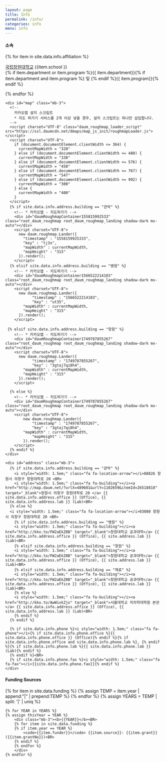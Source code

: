 ```yaml
---
layout: page
title: Info
permalink: /info/
categories: info
menu: info
---
```


<div class="row" id="info">
  <div class="col-md-5 mb-4">
    <div id="affiliation">
      <h4><b>소속</b></h4>
      {% for item in site.data.info.affiliation %}
        <p><i style="width: 1.5em;" class="fa fa-university" aria-hidden="true"></i><a href="http://www.changwon.ac.kr/" target="_blank" >국립창원대학교</a> {{item.school }}<BR>
        {% if item.department or item.program %}<i style="width: 1.5em;" class="fa fa-graduation-cap"></i>{{ item.department}}{% if item.department and item.program %} 및 {% endif %}{{ item.program}}{% endif %}</p>
      {% endfor %}
    </div>

    <div id="map" class="mb-3">
      <!--
        카카오맵 설치 스크립트
        * 지도 퍼가기 서비스를 2개 이상 넣을 경우, 설치 스크립트는 하나만 삽입합니다.
      -->
      <script charset="UTF-8" class="daum_roughmap_loader_script" src="https://ssl.daumcdn.net/dmaps/map_js_init/roughmapLoader.js"></script>
      <script charset="UTF-8">
        if (document.documentElement.clientWidth <= 364) {
          currentMapWidth = "320"
        } else if (document.documentElement.clientWidth <= 480) {
          currentMapWidth = "338"
        } else if (document.documentElement.clientWidth <= 576) {
          currentMapWidth = "450"
        } else if (document.documentElement.clientWidth <= 767) {
          currentMapWidth = "547"
        } else if (document.documentElement.clientWidth <= 992) {
          currentMapWidth = "300"
        } else {
          currentMapWidth = "400"    
        }
      </script>
      {% if site.data.info.address.building == "관악" %}
        <!-- * 카카오맵 - 지도퍼가기 -->
        <div id="daumRoughmapContainer155815992533" class="root_daum_roughmap root_daum_roughmap_landing shadow-dark mx-auto"></div>
        <script charset="UTF-8">
          new daum.roughmap.Lander({
            "timestamp" : "1558159925333",
            "key" : "tj3x",
            "mapWidth" : currentMapWidth,
            "mapHeight" : "315"
          }).render();
        </script>
      {% elsif site.data.info.address.building == "병원" %}
        <!-- * 카카오맵 - 지도퍼가기 -->
        <div id="daumRoughmapContainer1566522214103" class="root_daum_roughmap root_daum_roughmap_landing shadow-dark mx-auto"></div>
        <script charset="UTF-8">
          new daum.roughmap.Lander({
        		"timestamp" : "1566522214103",
        		"key" : "ut35",
            "mapWidth" : currentMapWidth,
            "mapHeight" : "315"
          }).render();
        </script>

     {% elsif site.data.info.address.building == "창원" %}
        <!-- * 카카오맵 - 지도퍼가기 -->
        <div id="daumRoughmapContainer1749787855267" class="root_daum_roughmap root_daum_roughmap_landing shadow-dark mx-auto"></div>
        <script charset="UTF-8">
          new daum.roughmap.Lander({
        		"timestamp" : "1749787855267",
        		"key" : "3gtaj7qi8h4",
            "mapWidth" : currentMapWidth,
            "mapHeight" : "315"
          }).render();
        </script>
        
      {% else %}
        <!-- * 카카오맵 - 지도퍼가기 -->
        <div id="daumRoughmapContainer1749787855267" class="root_daum_roughmap root_daum_roughmap_landing shadow-dark mx-auto"></div>
        <script charset="UTF-8">
        	new daum.roughmap.Lander({
        		"timestamp" : "1749787855267",
        		"key" : "3gtaj7qi8h4",
            "mapWidth" : currentMapWidth,
        		"mapHeight" : "315"
        	}).render();
        </script>
      {% endif %}
    </div>

    <div id="address" class="mb-3">
      {% if site.data.info.address.building == "관악" %}
        <i style="width: 1.5em;" class="fa fa-location-arrow"></i>08826 창원시 의창구 창원대학로 20 <BR>
        <i style="width: 1.5em;" class="fa fa-building"></i><a href="http://map.daum.net/?urlX=489601&urlY=1102659&itemId=26518818" target="_blank">창원시 의창구 창원대학로 20 </a> {{ site.data.info.address.office }} (Office), {{ site.data.info.address.lab }} (Lab)<BR>
      {% else %}
      <i style="width: 1.5em;" class="fa fa-location-arrow"></i>03080 창원시 의창구 창원대학로 20 <BR>
        {% if site.data.info.address.building == "병원" %}
        <i style="width: 1.5em;" class="fa fa-building"></i><a href="http://kko.to/FW2aEkZ0B" target="_blank">창원대학교 공과대학</a> {{ site.data.info.address.office }} (Office), {{ site.address.lab }} (Lab)<BR>
        {% elsif site.data.info.address.building == "창원" %}
        <i style="width: 1.5em;" class="fa fa-building"></i><a href="http://kko.to/FW2aEkZ0B" target="_blank">창원대학교 공과대학</a> {{ site.data.info.address.office }} (Office), {{ site.address.lab }} (Lab)<BR>
        {% elsif site.data.info.address.building == "재료" %}
        <i style="width: 1.5em;" class="fa fa-building"></i><a href="http://kko.to/FW2aEkZ0B" target="_blank">창원대학교 공과대학</a> {{ site.data.info.address.office }} (Office), {{ site.address.lab }} (Lab)<BR>
        {% else %}
        <i style="width: 1.5em;" class="fa fa-building"></i><a href="http://kko.to/AwWixkZjo" target="_blank">서울대학교 치의학대학원 본관</a> {{ site.data.info.address.office }} (Office), {{ site.data.info.address.lab }} (Lab)<BR>
        {% endif %}
      {% endif %}

      {% if site.data.info.phone %}<i style="width: 1.5em;" class="fa fa-phone"></i>{% if site.data.info.phone.office %}{{ site.data.info.phone.office }} (Office){% endif %}{% if site.data.info.phone.office and site.data.info.phone.lab %}, {% endif %}{% if site.data.info.phone.lab %}{{ site.data.info.phone.lab }} (Lab){% endif %}
      {% endif %}<BR>
      {% if site.data.info.phone.fax %}<i style="width: 1.5em;" class="fa fa-fax"></i>{{site.data.info.phone.fax}}{% endif %}
    </div>
  </div>

  <div class="col-md-7 mb-4">
    <h4><b>Funding Sources</b></h4>
    {% for item in site.data.funding %}
        {% assign TEMP = item.year | append:"|" | prepend:TEMP %}
    {% endfor %}
    {% assign YEARS = TEMP | split: '|' | uniq %}

    {% for YEAR in YEARS %}
    {% assign thisYear = YEAR %}
        <div class="mb-3"><b>{{YEAR}}</b><BR>
        {% for item in site.data.funding %}
        {% if item.year == YEAR %}
            <code>{{item.funder}}</code> {{item.source}}: {{item.grant}} ({{item.grantNo}})<BR>
        {% endif %}
        {% endfor %}
        </div>
    {% endfor %}
  </div>
